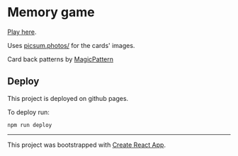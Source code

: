 # Memory game

[Play here](https://alicelieutier.github.io/memory-game/).

Uses [picsum.photos/](https://picsum.photos/) for the cards' images.

Card back patterns by [MagicPattern](https://www.magicpattern.design/tools/css-backgrounds)

## Deploy

This project is deployed on github pages.

To deploy run:
```
npm run deploy
```

---
This project was bootstrapped with [Create React App](https://github.com/facebook/create-react-app).